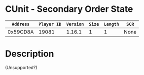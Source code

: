 # CUnit - Secondary Order State

| `Address` | `Player ID` | `Version` | `Size` | `Length` | `SCR` |
| ---------- | ----------- | --------- | ------ | -------- | ---- |
| 0x59CD8A | 19081 | 1.16.1 | 1 | 1 | None |

# Description

(Unsupported?)